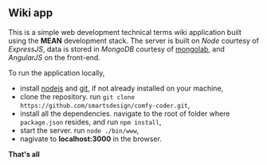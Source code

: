 ## Wiki app

This is a simple web development technical terms wiki application built using the **MEAN** development stack. The server is built on *Node* courtesy of *ExpressJS*, data is stored in *MongoDB* courtesy of [mongolab](https://mongolab.com), and *AngularJS* on the front-end.

To run the application locally, 
* install [nodejs](https://nodejs.org/download/) and [git](https://git-scm.com/downloads), if not already installed on your machine,
* clone the repository. run `git clone https://github.com/smartsdesign/comfy-coder.git`, 
* install all the dependencies. navigate to the root of folder where `package.json` resides, and run `npm install`,
* start the server. run `node ./bin/www`,
* nagivate to **localhost:3000** in the browser.

**That's all**
